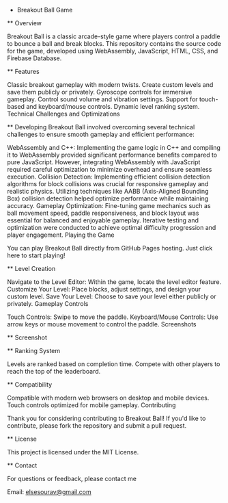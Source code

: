 * Breakout Ball Game

** Overview

Breakout Ball is a classic arcade-style game where players control a paddle to bounce a ball and break blocks. This repository contains the source code for the game, developed using WebAssembly, JavaScript, HTML, CSS, and Firebase Database.

** Features

Classic breakout gameplay with modern twists.
Create custom levels and save them publicly or privately.
Gyroscope controls for immersive gameplay.
Control sound volume and vibration settings.
Support for touch-based and keyboard/mouse controls.
Dynamic level ranking system.
Technical Challenges and Optimizations

** Developing Breakout Ball involved overcoming several technical challenges to ensure smooth gameplay and efficient performance:

WebAssembly and C++: Implementing the game logic in C++ and compiling it to WebAssembly provided significant performance benefits compared to pure JavaScript. However, integrating WebAssembly with JavaScript required careful optimization to minimize overhead and ensure seamless execution.
Collision Detection: Implementing efficient collision detection algorithms for block collisions was crucial for responsive gameplay and realistic physics. Utilizing techniques like AABB (Axis-Aligned Bounding Box) collision detection helped optimize performance while maintaining accuracy.
Gameplay Optimization: Fine-tuning game mechanics such as ball movement speed, paddle responsiveness, and block layout was essential for balanced and enjoyable gameplay. Iterative testing and optimization were conducted to achieve optimal difficulty progression and player engagement.
Playing the Game

You can play Breakout Ball directly from GitHub Pages hosting. Just click here to start playing!

** Level Creation

Navigate to the Level Editor: Within the game, locate the level editor feature.
Customize Your Level: Place blocks, adjust settings, and design your custom level.
Save Your Level: Choose to save your level either publicly or privately.
Gameplay Controls

Touch Controls: Swipe to move the paddle.
Keyboard/Mouse Controls: Use arrow keys or mouse movement to control the paddle.
Screenshots


** Screenshot


** Ranking System

Levels are ranked based on completion time.
Compete with other players to reach the top of the leaderboard.

** Compatibility

Compatible with modern web browsers on desktop and mobile devices.
Touch controls optimized for mobile gameplay.
Contributing

Thank you for considering contributing to Breakout Ball! If you'd like to contribute, please fork the repository and submit a pull request.

** License

This project is licensed under the MIT License.

** Contact

For questions or feedback, please contact me

Email: elsesourav@gmail.com
